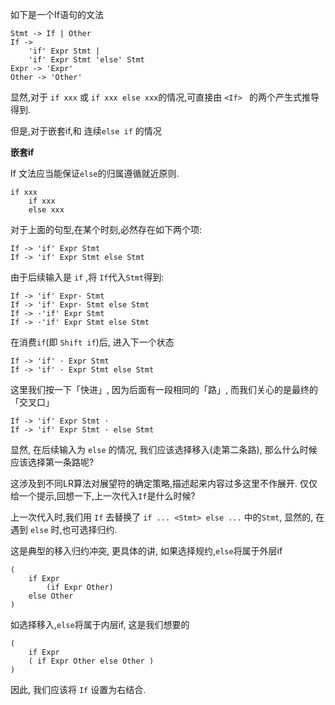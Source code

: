 
如下是一个If语句的文法

```
Stmt -> If | Other 
If ->
	'if' Expr Stmt |
	'if' Expr Stmt 'else' Stmt
Expr -> 'Expr' 
Other -> 'Other' 
```

显然,对于 `if xxx` 或 `if xxx else xxx`的情况,可直接由 `<If> ` 的两个产生式推导得到. 

但是,对于嵌套if,和 连续`else if` 的情况

**嵌套if**

If 文法应当能保证`else`的归属遵循就近原则.

```
if xxx
	if xxx
	else xxx
```

对于上面的句型,在某个时刻,必然存在如下两个项:

```
If -> 'if' Expr Stmt
If -> 'if' Expr Stmt else Stmt
```

由于后续输入是 `if` ,将 `If`代入`Stmt`得到:

```
If -> 'if' Expr· Stmt
If -> 'if' Expr· Stmt else Stmt
If -> ·'if' Expr Stmt
If -> ·'if' Expr Stmt else Stmt
```

在消费`if`(即 `Shift if`)后, 进入下一个状态

```
If -> 'if' · Expr Stmt
If -> 'if' · Expr Stmt else Stmt
```

这里我们按一下「快进」, 因为后面有一段相同的「路」, 而我们关心的是最终的「交叉口」

```
If -> 'if' Expr Stmt ·
If -> 'if' Expr Stmt · else Stmt
```

显然, 在后续输入为 `else` 的情况, 我们应该选择移入(走第二条路), 那么什么时候应该选择第一条路呢?

这涉及到不同LR算法对展望符的确定策略,描述起来内容过多这里不作展开.  仅仅给一个提示,回想一下,上一次代入`If`是什么时候?

上一次代入时,我们用 `If` 去替换了 `if ... <Stmt> else ...` 中的`Stmt`, 显然的, 在遇到 `else` 时,也可选择归约.

这是典型的移入归约冲突, 更具体的讲, 如果选择规约,`else`将属于外层if

```
(	
	if Expr 
		(if Expr Other) 
	else Other
)
```

如选择移入,`else`将属于内层if, 这是我们想要的


```
(	
	if Expr 
	( if Expr Other else Other ) 
)
```

因此, 我们应该将 `If` 设置为右结合.